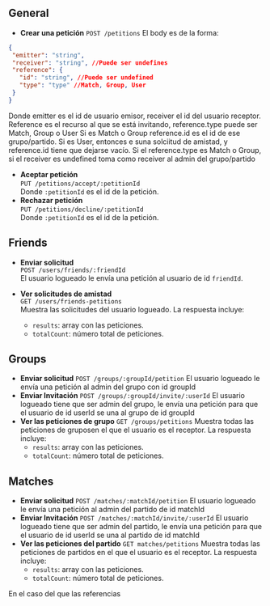 ## General

- **Crear una petición**
 `POST /petitions`
 El body es de la forma:

 ```json
 {
  "emitter": "string",
  "receiver": "string", //Puede ser undefines
  "reference": {
    "id": "string", //Puede ser undefined
    "type": "type" //Match, Group, User
  }
 }
```
  Donde emitter es el id de usuario emisor, receiver el id del usuario receptor.
  Reference es el recurso al que se está invitando, reference.type puede ser Match, Group o User
  Si es Match o Group reference.id es el id de ese grupo/partido.
  Si es User, entonces e suna solciitud de amistad, y reference.id tiene que dejarse vacío.
  Si el reference.type es Match o Group, si el receiver es undefined toma como receiver al admin del grupo/partido

- **Aceptar petición**  
  `PUT /petitions/accept/:petitionId`  
  Donde `:petitionId` es el id de la petición.
- **Rechazar petición**  
  `PUT /petitions/decline/:petitionId`  
  Donde `:petitionId` es el id de la petición.

## Friends

- **Enviar solicitud**  
  `POST /users/friends/:friendId`  
  El usuario logueado le envía una petición al usuario de id `friendId`.

- **Ver solicitudes de amistad**  
  `GET /users/friends-petitions`  
  Muestra las solicitudes del usuario logueado. La respuesta incluye:  
  - `results`: array con las peticiones.  
  - `totalCount`: número total de peticiones.

## Groups
- **Enviar solicitud**
  `POST /groups/:groupId/petition`
  El usuario logueado le envía una petición al admin del grupo con id groupId
- **Enviar Invitación**
 `POST /groups/:groupId/invite/:userId`
   El usuario logueado tiene que ser admin del grupo, le envía una petición para que el usuario de id userId se una al grupo de id groupId
- **Ver las peticiones de grupo**
 `GET /groups/petitions`
  Muestra todas las peticiones de gruposen el que el usuario es el receptor.
  La respuesta incluye:  
  - `results`: array con las peticiones.  
  - `totalCount`: número total de peticiones.
 
## Matches
- **Enviar solicitud**
  `POST /matches/:matchId/petition`
  El usuario logueado le envía una petición al admin del partido de id matchId
- **Enviar Invitación**
 `POST /matches/:matchId/invite/:userId`
   El usuario logueado tiene que ser admin del partido, le envía una petición para que el usuario de id userId se una al partido de id matchId
- **Ver las peticiones del partido**
 `GET matches/petitions`
  Muestra todas las peticiones de partidos en el que el usuario es el receptor.
  La respuesta incluye:  
  - `results`: array con las peticiones.  
  - `totalCount`: número total de peticiones.
 
En el caso del que las referencias 